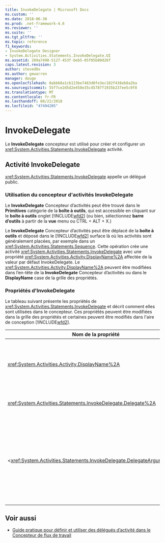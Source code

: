 ```yaml
---
title: InvokeDelegate | Microsoft Docs
ms.custom: ''
ms.date: 2018-06-30
ms.prod: .net-framework-4.6
ms.reviewer: ''
ms.suite: ''
ms.tgt_pltfrm: ''
ms.topic: reference
f1_keywords:
- InvokeDelegate Designer
- System.Activities.Statements.InvokeDelegate.UI
ms.assetid: 289a7498-5127-453f-beb5-05f05b80d26f
caps.latest.revision: 3
author: steved0x
ms.author: gewarren
manager: douge
ms.openlocfilehash: 0abb68a1cb123be7463d0fe3ec102f438eb8a2ba
ms.sourcegitcommit: 55f7ce2d5d2e458e35c45787f1935b237ee5c9f8
ms.translationtype: MT
ms.contentlocale: fr-FR
ms.lasthandoff: 08/22/2018
ms.locfileid: "47494205"
---
```

# <a name="invokedelegate"></a>InvokeDelegate

Le **InvokeDelegate** concepteur est utilisé pour créer et configurer un <xref:System.Activities.Statements.InvokeDelegate> activité.

## <a name="the-invokedelegate-activity"></a>Activité InvokeDelegate

<xref:System.Activities.Statements.InvokeDelegate> appelle un délégué public.

### <a name="using-the-invokedelegate-activity-designer"></a>Utilisation du concepteur d'activités InvokeDelegate

Le **InvokeDelegate** Concepteur d’activités peut être trouvé dans le **Primitives** catégorie de la **boîte à outils**, qui est accessible en cliquant sur le **boîte à outils** onglet [!INCLUDE[wfd2](../includes/wfd2-md.md)] (ou bien, sélectionnez **barre d’outils** à partir de la **vue** menu ou CTRL + ALT + X.)

Le **InvokeDelegate** Concepteur d’activités peut être déplacé de la **boîte à outils** et déposé dans le [!INCLUDE[wfd2](../includes/wfd2-md.md)] surface là où les activités sont généralement placées, par exemple dans un <xref:System.Activities.Statements.Sequence>. Cette opération crée une activité <xref:System.Activities.Statements.InvokeDelegate> avec une propriété <xref:System.Activities.Activity.DisplayName%2A> affectée de la valeur par défaut InvokeDelegate. Le <xref:System.Activities.Activity.DisplayName%2A> peuvent être modifiées dans l’en-tête de la **InvokeDelegate** Concepteur d’activités ou dans le **DisplayName** case de la grille des propriétés.

### <a name="the-invokedelegate-properties"></a>Propriétés d'InvokeDelegate

Le tableau suivant présente les propriétés de <xref:System.Activities.Statements.InvokeDelegate> et décrit comment elles sont utilisées dans le concepteur. Ces propriétés peuvent être modifiées dans la grille des propriétés et certaines peuvent être modifiés dans l'aire de conception [!INCLUDE[wfd2](../includes/wfd2-md.md)].

|Nom de la propriété|Obligatoire|Utilisation|
|-------------------|--------------|-----------|
|<xref:System.Activities.Activity.DisplayName%2A>|False|Nom convivial de l'activité <xref:System.Activities.Statements.InvokeDelegate>. InvokeDelegate est la valeur par défaut.<br /><br /> Bien que la propriété <xref:System.Activities.Activity.DisplayName%2A> ne soit pas strictement obligatoire, il est recommandé d'en utiliser une.|
|<xref:System.Activities.Statements.InvokeDelegate.Delegate%2A>|True|Nom de <xref:System.Activities.ActivityDelegate> à appeler lorsque l'activité s'exécute. Cette propriété peut être modifiée dans l'aire du concepteur. Il s'agit d'une propriété obligatoire.|
|<<xref:System.Activities.Statements.InvokeDelegate.DelegateArguments%2A>|False|Collection d'argument du délégué appelé. Les clés sont les noms des objets <xref:System.Activities.DelegateArgument> de l'<xref:System.Activities.ActivityDelegate>, tandis que les valeurs sont les arguments dont les expressions sont évaluées et affectées aux objets <xref:System.Activities.DelegateArgument> correspondants. Dans la grille des propriétés, cliquez sur le bouton de sélection dans le **DelegateArguments** champ, il affiche le **DelegateArguments** boîte de dialogue pour vous permettre de définir cette propriété. Cliquez sur le **créer un Argument** champ pour ajouter les arguments.|

## <a name="see-also"></a>Voir aussi

- [Guide pratique pour définir et utiliser des délégués d’activité dans le Concepteur de flux de travail](../workflow-designer/how-to-define-and-consume-activity-delegates-in-the-workflow-designer.md)